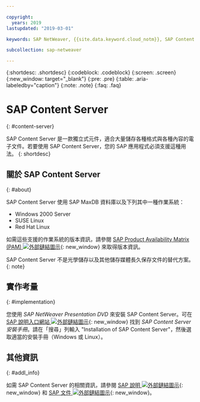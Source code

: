 ```yaml
---

copyright:
  years: 2019
lastupdated: "2019-03-01"

keywords: SAP NetWeaver, {{site.data.keyword.cloud_notm}}, SAP Content Server, SAP Product Availability Matrix, PAM, SAP certified, database

subcollection: sap-netweaver

---
```


{:shortdesc: .shortdesc}
{:codeblock: .codeblock}
{:screen: .screen}
{:new_window: target="_blank"}
{:pre: .pre}
{:table: .aria-labeledby="caption"}
{:note: .note}
{:faq: .faq}

# SAP Content Server
{: #content-server}

SAP Content Server 是一款獨立式元件，適合大量儲存各種格式與各種內容的電子文件。若要使用 SAP Content Server，您的 SAP 應用程式必須支援這種用法。
{: shortdesc}

## 關於 SAP Content Server
{: #about}

SAP Content Server 使用 SAP MaxDB 資料庫以及下列其中一種作業系統：
* Windows 2000 Server
* SUSE Linux
* Red Hat Linux  

如需這些支援的作業系統的版本資訊，請參閱 [SAP Product Availability Matrix (PAM) ![外部鏈結圖示](../../icons/launch-glyph.svg "外部鏈結圖示")](https://support.sap.com/en/release-upgrade-maintenance.html#section_1969201630){: new_window} 來取得版本資訊。

SAP Content Server 不是光學儲存以及其他儲存媒體長久保存文件的替代方案。
{: note}

## 實作考量
{: #implementation}

您使用 _SAP NetWeaver Presentation DVD_ 來安裝 SAP Content Server。可在 [SAP 說明入口網站 ![外部鏈結圖示](../../icons/launch-glyph.svg "外部鏈結圖示")](https://help.sap.com/viewer/index){: new_window} 找到 _SAP Content Server 安裝手冊_。請在「搜尋」列輸入 "Installation of SAP Content Server"，然後選取適當的安裝手冊（Windows 或 Linux）。

## 其他資訊
{: #addl_info}

如需 SAP Content Server 的相關資訊，請參閱 [SAP 說明 ![外部鏈結圖示](../../icons/launch-glyph.svg "外部鏈結圖示")](https://help.sap.com/viewer/index){: new_window} 和 [SAP 文件 ![外部鏈結圖示](../../icons/launch-glyph.svg "外部鏈結圖示")](https://help.sap.com/viewer/3ad3ba0715c5422eae08578d4c40328d/7.5.13/en-US/4cff90895b605dc6e10000000a42189c.html){: new_window}。
